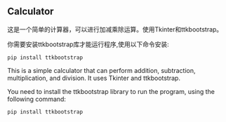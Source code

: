 ## Calculator

这是一个简单的计算器，可以进行加减乘除运算。使用Tkinter和ttkbootstrap。

你需要安装ttkbootstrap库才能运行程序,使用以下命令安装:

`
pip install ttkbootstrap
`

This is a simple calculator that can perform addition, subtraction, multiplication, and division. It uses Tkinter and ttkbootstrap.

You need to install the ttkbootstrap library to run the program, using the following command:

`
pip install ttkbootstrap
`